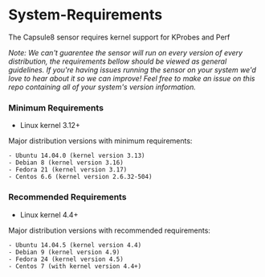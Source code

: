 # System-Requirements

The Capsule8 sensor requires kernel support for KProbes and Perf

_Note: We can't guarentee the sensor will run on every version of every distribution,
the requirements bellow should be viewed as general guidelines. If you're having
issues running the sensor on your system we'd love to hear about it so we can
improve! Feel free to make an issue on this repo containing all of your system's 
version information._

### Minimum Requirements
- Linux kernel 3.12+

Major distribution versions with minimum requirements:

    - Ubuntu 14.04.0 (kernel version 3.13)
    - Debian 8 (kernel version 3.16) 
    - Fedora 21 (kernel version 3.17)
    - Centos 6.6 (kernel version 2.6.32-504) 
    

### Recommended Requirements
- Linux kernel 4.4+ 

Major distribution versions with recommended requirements:

    - Ubuntu 14.04.5 (kernel version 4.4)
    - Debian 9 (kernel version 4.9)
    - Fedora 24 (kernel version 4.5) 
    - Centos 7 (with kernel version 4.4+)